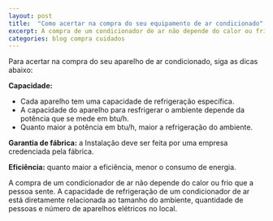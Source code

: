 ```yaml
---
layout: post
title:  "Como acertar na compra do seu equipamento de ar condicionado"
excerpt: A compra de um condicionador de ar não depende do calor ou frio que a pessoa sente. A capacidade de refrigeração de um condicionador de ar está diretamente relacionada ao tamanho do ambiente, quantidade de pessoas e número de aparelhos elétricos no local.
categories: blog compra cuidados
---
```


Para acertar na compra do seu aparelho de ar condicionado, siga as dicas abaixo:

__Capacidade:__

* Cada aparelho tem uma capacidade de refrigeração específica.
* A capacidade do aparelho para resfrigerar o ambiente depende da potência que se mede em btu/h.
* Quanto maior a potência em btu/h, maior a refrigeração do ambiente.

__Garantia de fábrica:__ a Instalação deve ser feita por uma empresa credenciada pela fábrica.

__Eficiência:__ quanto maior a eficiência, menor o consumo de energia.

A compra de um condicionador de ar não depende do calor ou frio que a pessoa sente. A capacidade de refrigeração de um condicionador de ar está diretamente relacionada ao tamanho do ambiente, quantidade de pessoas e número de aparelhos elétricos no local.